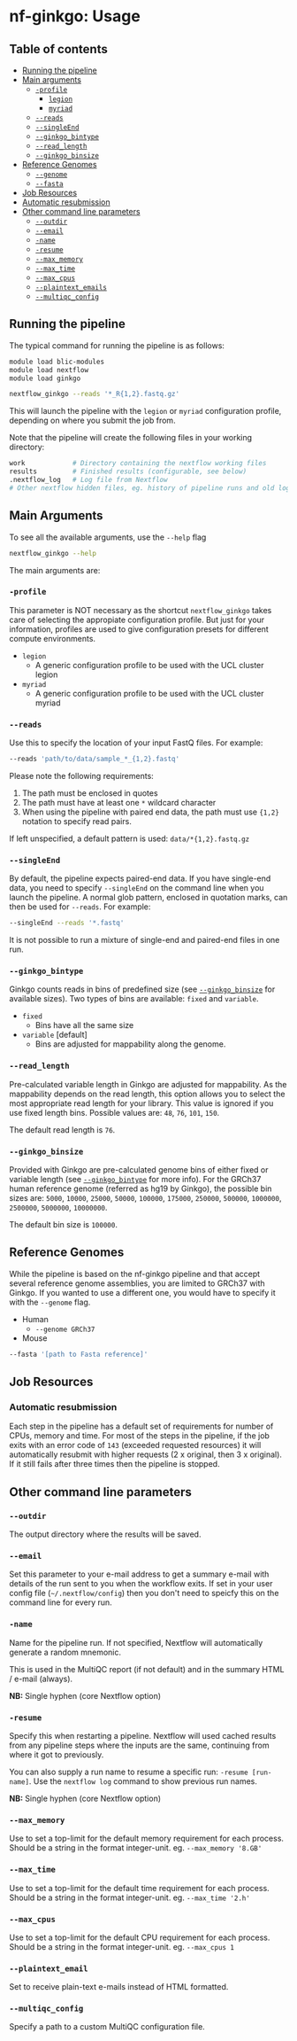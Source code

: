 # nf-ginkgo: Usage

## Table of contents

* [Running the pipeline](#running-the-pipeline)
* [Main arguments](#main-arguments)
    * [`-profile`](#-profile-single-dash)
        * [`legion`](#docker)
        * [`myriad`](#awsbatch)
    * [`--reads`](#--reads)
    * [`--singleEnd`](#--singleend)
    * [`--ginkgo_bintype`](#--ginkgo_bintype)
    * [`--read_length`](#--read_length)
    * [`--ginkgo_binsize`](#--ginkgo_binsize)
* [Reference Genomes](#reference-genomes)
    * [`--genome`](#--genome)
    * [`--fasta`](#--fasta)
* [Job Resources](#job-resources)
* [Automatic resubmission](#automatic-resubmission)
* [Other command line parameters](#other-command-line-parameters)
    * [`--outdir`](#--outdir)
    * [`--email`](#--email)
    * [`-name`](#-name-single-dash)
    * [`-resume`](#-resume-single-dash)
    * [`--max_memory`](#--max_memory)
    * [`--max_time`](#--max_time)
    * [`--max_cpus`](#--max_cpus)
    * [`--plaintext_emails`](#--plaintext_emails)
    * [`--multiqc_config`](#--multiqc_config)


## Running the pipeline
The typical command for running the pipeline is as follows:
```bash
module load blic-modules
module load nextflow
module load ginkgo

nextflow_ginkgo --reads '*_R{1,2}.fastq.gz'
```

This will launch the pipeline with the `legion` or `myriad` configuration profile, depending on where you submit the job from.

Note that the pipeline will create the following files in your working directory:

```bash
work            # Directory containing the nextflow working files
results         # Finished results (configurable, see below)
.nextflow_log   # Log file from Nextflow
# Other nextflow hidden files, eg. history of pipeline runs and old logs.
```

## Main Arguments

To see all the available arguments, use the `--help` flag
```bash
nextflow_ginkgo --help
```

The main arguments are:

### `-profile`
This parameter is NOT necessary as the shortcut `nextflow_ginkgo` takes care of selecting the appropiate configuration profile. But just for your information, profiles are used to give 
configuration presets for different compute environments.

* `legion`
    * A generic configuration profile to be used with the UCL cluster legion
* `myriad`
    * A generic configuration profile to be used with the UCL cluster myriad

### `--reads`
Use this to specify the location of your input FastQ files. For example:

```bash
--reads 'path/to/data/sample_*_{1,2}.fastq'
```

Please note the following requirements:

1. The path must be enclosed in quotes
2. The path must have at least one `*` wildcard character
3. When using the pipeline with paired end data, the path must use `{1,2}` notation to specify read pairs.

If left unspecified, a default pattern is used: `data/*{1,2}.fastq.gz`

### `--singleEnd`
By default, the pipeline expects paired-end data. If you have single-end data, you need to specify `--singleEnd` on the command line when you launch the pipeline. A normal glob pattern, enclosed in quotation marks, can then be used for `--reads`. For example:

```bash
--singleEnd --reads '*.fastq'
```

It is not possible to run a mixture of single-end and paired-end files in one run.

### `--ginkgo_bintype`
Ginkgo counts reads in bins of predefined size (see [`--ginkgo_binsize`](#--ginkgo_binsize) for available sizes). Two types of bins are available: `fixed` and `variable`.

* `fixed`
    * Bins have all the same size
* `variable` [default]
    * Bins are adjusted for mappability along the genome.


### `--read_length`
Pre-calculated variable length in Ginkgo are adjusted for mappability. As the mappability depends on the read length, this option allows you to select the most appropriate read length for your library. This value is ignored if you use fixed length bins. Possible values are: `48`, `76`, `101`, `150`.

The default read length is `76`.


### `--ginkgo_binsize`
Provided with Ginkgo are pre-calculated genome bins of either fixed or variable length (see [`--ginkgo_bintype`](#--ginkgo_bintype) for more info). For the GRCh37 human reference genome (referred as hg19 by Ginkgo), the possible bin sizes are: `5000`, `10000`, `25000`, `50000`, `100000`, `175000`, `250000`, `500000`, `1000000`, `2500000`, `5000000`, `10000000`.

The default bin size is `100000`.

## Reference Genomes

While the pipeline is based on the nf-ginkgo pipeline and that accept several reference genome assemblies, you are limited to GRCh37 with Ginkgo. If you wanted to use a different one, you would have to specify it with the `--genome` flag.

* Human
  * `--genome GRCh37`
* Mouse


```bash
--fasta '[path to Fasta reference]'
```

## Job Resources
### Automatic resubmission
Each step in the pipeline has a default set of requirements for number of CPUs, memory and time. For most of the steps in the pipeline, if the job exits with an error code of `143` (exceeded requested resources) it will automatically resubmit with higher requests (2 x original, then 3 x original). If it still fails after three times then the pipeline is stopped.

## Other command line parameters

### `--outdir`
The output directory where the results will be saved.

### `--email`
Set this parameter to your e-mail address to get a summary e-mail with details of the run sent to you when the workflow exits. If set in your user config file (`~/.nextflow/config`) then you don't need to speicfy this on the command line for every run.

### `-name`
Name for the pipeline run. If not specified, Nextflow will automatically generate a random mnemonic.

This is used in the MultiQC report (if not default) and in the summary HTML / e-mail (always).

**NB:** Single hyphen (core Nextflow option)

### `-resume`
Specify this when restarting a pipeline. Nextflow will used cached results from any pipeline steps where the inputs are the same, continuing from where it got to previously.

You can also supply a run name to resume a specific run: `-resume [run-name]`. Use the `nextflow log` command to show previous run names.

**NB:** Single hyphen (core Nextflow option)

### `--max_memory`
Use to set a top-limit for the default memory requirement for each process.
Should be a string in the format integer-unit. eg. `--max_memory '8.GB'`

### `--max_time`
Use to set a top-limit for the default time requirement for each process.
Should be a string in the format integer-unit. eg. `--max_time '2.h'`

### `--max_cpus`
Use to set a top-limit for the default CPU requirement for each process.
Should be a string in the format integer-unit. eg. `--max_cpus 1`

### `--plaintext_email`
Set to receive plain-text e-mails instead of HTML formatted.

### `--multiqc_config`
Specify a path to a custom MultiQC configuration file.

